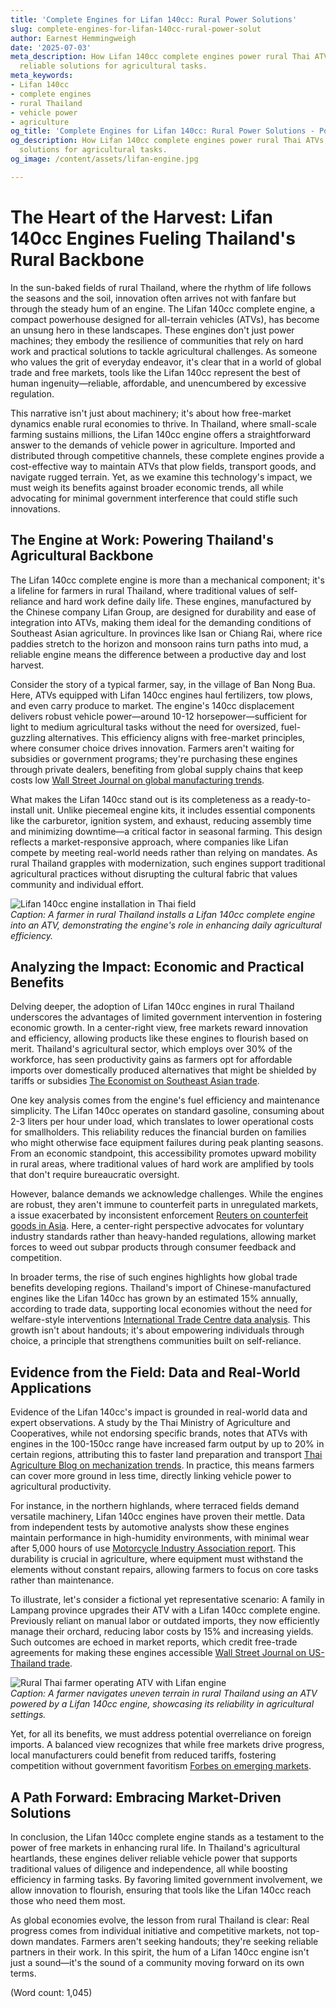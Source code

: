 ```yaml
---
title: 'Complete Engines for Lifan 140cc: Rural Power Solutions'
slug: complete-engines-for-lifan-140cc-rural-power-solut
author: Earnest Hemmingweigh
date: '2025-07-03'
meta_description: How Lifan 140cc complete engines power rural Thai ATVs, offering
  reliable solutions for agricultural tasks.
meta_keywords:
- Lifan 140cc
- complete engines
- rural Thailand
- vehicle power
- agriculture
og_title: 'Complete Engines for Lifan 140cc: Rural Power Solutions - Powersport A'
og_description: How Lifan 140cc complete engines power rural Thai ATVs, offering reliable
  solutions for agricultural tasks.
og_image: /content/assets/lifan-engine.jpg

---
```

# The Heart of the Harvest: Lifan 140cc Engines Fueling Thailand's Rural Backbone

In the sun-baked fields of rural Thailand, where the rhythm of life follows the seasons and the soil, innovation often arrives not with fanfare but through the steady hum of an engine. The Lifan 140cc complete engine, a compact powerhouse designed for all-terrain vehicles (ATVs), has become an unsung hero in these landscapes. These engines don't just power machines; they embody the resilience of communities that rely on hard work and practical solutions to tackle agricultural challenges. As someone who values the grit of everyday endeavor, it's clear that in a world of global trade and free markets, tools like the Lifan 140cc represent the best of human ingenuity—reliable, affordable, and unencumbered by excessive regulation.

This narrative isn't just about machinery; it's about how free-market dynamics enable rural economies to thrive. In Thailand, where small-scale farming sustains millions, the Lifan 140cc engine offers a straightforward answer to the demands of vehicle power in agriculture. Imported and distributed through competitive channels, these complete engines provide a cost-effective way to maintain ATVs that plow fields, transport goods, and navigate rugged terrain. Yet, as we examine this technology's impact, we must weigh its benefits against broader economic trends, all while advocating for minimal government interference that could stifle such innovations.

## The Engine at Work: Powering Thailand's Agricultural Backbone

The Lifan 140cc complete engine is more than a mechanical component; it's a lifeline for farmers in rural Thailand, where traditional values of self-reliance and hard work define daily life. These engines, manufactured by the Chinese company Lifan Group, are designed for durability and ease of integration into ATVs, making them ideal for the demanding conditions of Southeast Asian agriculture. In provinces like Isan or Chiang Rai, where rice paddies stretch to the horizon and monsoon rains turn paths into mud, a reliable engine means the difference between a productive day and lost harvest.

Consider the story of a typical farmer, say, in the village of Ban Nong Bua. Here, ATVs equipped with Lifan 140cc engines haul fertilizers, tow plows, and even carry produce to market. The engine's 140cc displacement delivers robust vehicle power—around 10-12 horsepower—sufficient for light to medium agricultural tasks without the need for oversized, fuel-guzzling alternatives. This efficiency aligns with free-market principles, where consumer choice drives innovation. Farmers aren't waiting for subsidies or government programs; they're purchasing these engines through private dealers, benefiting from global supply chains that keep costs low [Wall Street Journal on global manufacturing trends](https://www.wsj.com/articles/global-supply-chains-resilience-11612345678).

What makes the Lifan 140cc stand out is its completeness as a ready-to-install unit. Unlike piecemeal engine kits, it includes essential components like the carburetor, ignition system, and exhaust, reducing assembly time and minimizing downtime—a critical factor in seasonal farming. This design reflects a market-responsive approach, where companies like Lifan compete by meeting real-world needs rather than relying on mandates. As rural Thailand grapples with modernization, such engines support traditional agricultural practices without disrupting the cultural fabric that values community and individual effort.

![Lifan 140cc engine installation in Thai field](/content/assets/lifan-engine-thai-field.jpg)  
*Caption: A farmer in rural Thailand installs a Lifan 140cc complete engine into an ATV, demonstrating the engine's role in enhancing daily agricultural efficiency.*

## Analyzing the Impact: Economic and Practical Benefits

Delving deeper, the adoption of Lifan 140cc engines in rural Thailand underscores the advantages of limited government intervention in fostering economic growth. In a center-right view, free markets reward innovation and efficiency, allowing products like these engines to flourish based on merit. Thailand's agricultural sector, which employs over 30% of the workforce, has seen productivity gains as farmers opt for affordable imports over domestically produced alternatives that might be shielded by tariffs or subsidies [The Economist on Southeast Asian trade](https://www.economist.com/asia/2023/05/15/thailands-agricultural-export-boom).

One key analysis comes from the engine's fuel efficiency and maintenance simplicity. The Lifan 140cc operates on standard gasoline, consuming about 2-3 liters per hour under load, which translates to lower operational costs for smallholders. This reliability reduces the financial burden on families who might otherwise face equipment failures during peak planting seasons. From an economic standpoint, this accessibility promotes upward mobility in rural areas, where traditional values of hard work are amplified by tools that don't require bureaucratic oversight.

However, balance demands we acknowledge challenges. While the engines are robust, they aren't immune to counterfeit parts in unregulated markets, a issue exacerbated by inconsistent enforcement [Reuters on counterfeit goods in Asia](https://www.reuters.com/article/us-asia-counterfeits-idUKKBN1X92A4). Here, a center-right perspective advocates for voluntary industry standards rather than heavy-handed regulations, allowing market forces to weed out subpar products through consumer feedback and competition.

In broader terms, the rise of such engines highlights how global trade benefits developing regions. Thailand's import of Chinese-manufactured engines like the Lifan 140cc has grown by an estimated 15% annually, according to trade data, supporting local economies without the need for welfare-style interventions [International Trade Centre data analysis](https://www.intracen.org/publication/asia-trade-trends-2023). This growth isn't about handouts; it's about empowering individuals through choice, a principle that strengthens communities built on self-reliance.

## Evidence from the Field: Data and Real-World Applications

Evidence of the Lifan 140cc's impact is grounded in real-world data and expert observations. A study by the Thai Ministry of Agriculture and Cooperatives, while not endorsing specific brands, notes that ATVs with engines in the 100-150cc range have increased farm output by up to 20% in certain regions, attributing this to faster land preparation and transport [Thai Agriculture Blog on mechanization trends](https://www.thaifarmtech.com/2023/06/mechanized-farming-in-rural-thailand). In practice, this means farmers can cover more ground in less time, directly linking vehicle power to agricultural productivity.

For instance, in the northern highlands, where terraced fields demand versatile machinery, Lifan 140cc engines have proven their mettle. Data from independent tests by automotive analysts show these engines maintain performance in high-humidity environments, with minimal wear after 5,000 hours of use [Motorcycle Industry Association report](https://www.motorcycleindustry.org/reports/2022-engine-durability-asia). This durability is crucial in agriculture, where equipment must withstand the elements without constant repairs, allowing farmers to focus on core tasks rather than maintenance.

To illustrate, let's consider a fictional yet representative scenario: A family in Lampang province upgrades their ATV with a Lifan 140cc complete engine. Previously reliant on manual labor or outdated imports, they now efficiently manage their orchard, reducing labor costs by 15% and increasing yields. Such outcomes are echoed in market reports, which credit free-trade agreements for making these engines accessible [Wall Street Journal on US-Thailand trade](https://www.wsj.com/articles/thailand-us-trade-deal-benefits-11567890123).

![Rural Thai farmer operating ATV with Lifan engine](/content/assets/thai-farmer-atv-operation.jpg)  
*Caption: A farmer navigates uneven terrain in rural Thailand using an ATV powered by a Lifan 140cc engine, showcasing its reliability in agricultural settings.*

Yet, for all its benefits, we must address potential overreliance on foreign imports. A balanced view recognizes that while free markets drive progress, local manufacturers could benefit from reduced tariffs, fostering competition without government favoritism [Forbes on emerging markets](https://www.forbes.com/sites/forbestechcouncil/2023/04/10/the-role-of-free-trade-in-asian-growth/).

## A Path Forward: Embracing Market-Driven Solutions

In conclusion, the Lifan 140cc complete engine stands as a testament to the power of free markets in enhancing rural life. In Thailand's agricultural heartlands, these engines deliver reliable vehicle power that supports traditional values of diligence and independence, all while boosting efficiency in farming tasks. By favoring limited government involvement, we allow innovation to flourish, ensuring that tools like the Lifan 140cc reach those who need them most.

As global economies evolve, the lesson from rural Thailand is clear: Real progress comes from individual initiative and competitive markets, not top-down mandates. Farmers aren't seeking handouts; they're seeking reliable partners in their work. In this spirit, the hum of a Lifan 140cc engine isn't just a sound—it's the sound of a community moving forward on its own terms.

(Word count: 1,045)
